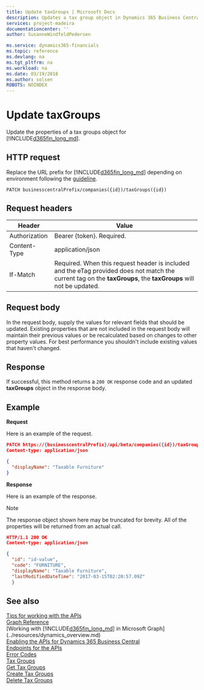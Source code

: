 ```yaml
---
title: Update taxGroups | Microsoft Docs
description: Updates a tax group object in Dynamics 365 Business Central. 
services: project-madeira
documentationcenter: ''
author: SusanneWindfeldPedersen

ms.service: dynamics365-financials
ms.topic: reference
ms.devlang: na
ms.tgt_pltfrm: na
ms.workload: na
ms.date: 03/19/2018
ms.author: solsen
ROBOTS: NOINDEX
---
```


# Update taxGroups
Update the properties of a tax groups object for [!INCLUDE[d365fin_long_md](../../includes/d365fin_long_md.md)].

## HTTP request
Replace the URL prefix for [!INCLUDE[d365fin_long_md](../../includes/d365fin_long_md.md)] depending on environment following the [guideline](../../api-reference/v1.0/endpoints-apis-for-dynamics.md).
```
PATCH businesscentralPrefix/companies({id})/taxGroups({id})
```

## Request headers

|Header|Value|
|------|-----|
|Authorization |Bearer {token}. Required.|
|Content-Type  |application/json|
|If-Match      |Required. When this request header is included and the eTag provided does not match the current tag on the **taxGroups**, the **taxGroups** will not be updated. |

## Request body
In the request body, supply the values for relevant fields that should be updated. Existing properties that are not included in the request body will maintain their previous values or be recalculated based on changes to other property values. For best performance you shouldn't include existing values that haven't changed.

## Response
If successful, this method returns a ```200 OK``` response code and an updated **taxGroups** object in the response body.

## Example

**Request**

Here is an example of the request.
```json
PATCH https://{businesscentralPrefix}/api/beta/companies({id})/taxGroups({id})
Content-type: application/json

{
  "displayName": "Taxable Furniture"
}
```

**Response**

Here is an example of the response. 

> [!NOTE]  
>   The response object shown here may be truncated for brevity. All of the properties will be returned from an actual call.

```json
HTTP/1.1 200 OK
Content-type: application/json

{
  "id": "id-value",
  "code": "FURNITURE",
  "displayName": "Taxable Furniture",
  "lastModifiedDateTime": "2017-03-15T02:20:57.09Z"
  }
```


## See also
[Tips for working with the APIs](/dynamics365/business-central/dev-itpro/developer/devenv-connect-apps-tips)  
[Graph Reference](../api/dynamics_graph_reference.md)  
[Working with [!INCLUDE[d365fin_long_md](../../includes/d365fin_long_md.md)] in Microsoft Graph](../resources/dynamics_overview.md)  
[Enabling the APIs for Dynamics 365 Business Central](../../enabling-apis-for-dynamics-nav.md)  
[Endpoints for the APIs](../../endpoints-apis-for-dynamics.md)  
[Error Codes](../dynamics_error_codes.md)  
[Tax Groups](../resources/dynamics_taxgroups.md)  
[Get Tax Groups](../api/dynamics_taxgroups_get.md)  
[Create Tax Groups](../api/dynamics_create_taxgroups.md)  
[Delete Tax Groups](../api/dynamics_taxgroups_delete.md)  
